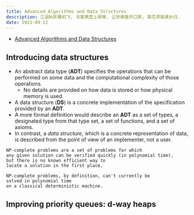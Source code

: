 ```yaml
---
title: Advanced Algorithms and Data Structures
description: 江涵秋影雁初飞, 与客携壶上翠微. 尘世难逢开口笑, 菊花须插满头归.
date: 2021-09-12
---
```


- [Advanced Algorithms and Data Structures](https://www.manning.com/books/advanced-algorithms-and-data-structures)

## Introducing data structures

- An abstract data type (**ADT**) specifies the
  operations that can be performed on some data and
  the computational complexity of those operations.
  - No details are provided on how data is stored
    or how physical memory is used.
- A data structure (**DS**) is a concrete
  implementation of the specification
  provided by an **ADT**.
- A more formal definition would describe an **ADT** as
  a set of types, a designated type from that type set,
  a set of functions, and a set of axioms.
- In contrast, a *data structure*, which is a concrete
  representation of data, is described from
  the point of view of an implementer, not a user.

```
NP-complete problems are a set of problems for which
any given solution can be verified quickly (in polynomial time),
but there is no known efficient way to
locate a solution in the first place.

NP-complete problems, by definition, can't currently be
solved in polynomial time
on a classical deterministic machine.
```

## Improving priority queues: d-way heaps
